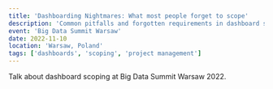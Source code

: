 ```yaml
---
title: 'Dashboarding Nightmares: What most people forget to scope'
description: 'Common pitfalls and forgotten requirements in dashboard scoping projects.'
event: 'Big Data Summit Warsaw'
date: 2022-11-10
location: 'Warsaw, Poland'
tags: ['dashboards', 'scoping', 'project management']
---
```


Talk about dashboard scoping at Big Data Summit Warsaw 2022.
